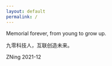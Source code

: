 ```yaml
---
layout: default
permalink: /
---
```


Memorial forever, from young to grow up.

九零科技人，互联创造未来。

ZNing
2021-12
